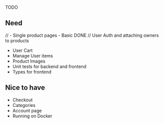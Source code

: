 TODO

## Need
// - Single product pages - Basic DONE
// User Auth and attaching owners to products
- User Cart
- Manage User items
- Product Images
- Unit tests for backend and frontend
- Types for frontend

## Nice to have
- Checkout
- Categories
- Account page
- Running on Docker

